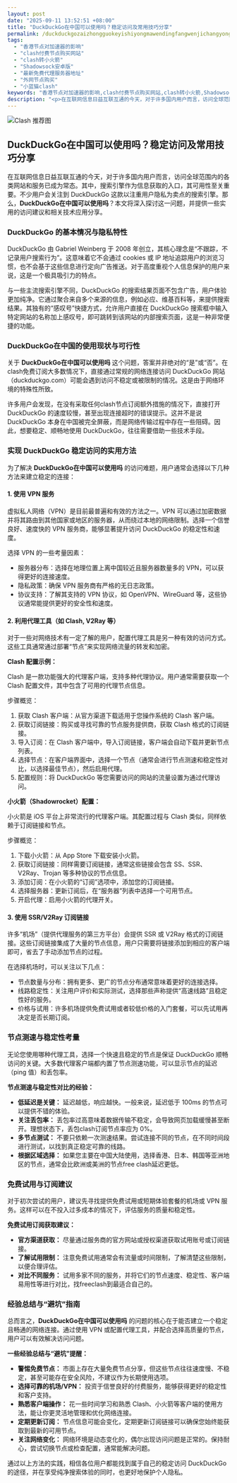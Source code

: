 ```yaml
---
layout: post
date: "2025-09-11 13:52:51 +08:00"
title: "DuckDuckGo在中国可以使用吗？稳定访问及常用技巧分享"
permalink: /duckduckgozaizhongguokeyishiyongmawendingfangwenjichangyongjiqiaofenxiang/
tags:
  - "香港节点对加速器的影响"
  - "clash付费节点购买网站"
  - "clash转小火箭"
  - "Shadowsock安卓版"
  - "最新免费代理服务器地址"
  - "外网节点购买"
  - "小蓝猫clash"
keywords: "香港节点对加速器的影响,clash付费节点购买网站,clash转小火箭,Shadowsock安卓版,最新免费代理服务器地址,外网节点购买,小蓝猫clash"
description: "<p>在互联网信息日益互联互通的今天，对于许多国内用户而言，访问全球范围内的各类网站和服务已成为常态。其中，搜索引擎作为信息获取的入口，其可用性至关重要。不少用户会关注到 DuckDuckGo 这款以注重用户隐私为卖点的搜索引擎。那么，<strong>DuckDuckGo在中国可以使用吗</strong>？本文将深入探讨这一问题，并提供一些实用的访问建议和相关技术应用分享。</p>"
---
```


![Clash 推荐图](https://clashjd.github.io/assets/img/付费小火箭机场推荐.png)

## DuckDuckGo在中国可以使用吗？稳定访问及常用技巧分享

<p>在互联网信息日益互联互通的今天，对于许多国内用户而言，访问全球范围内的各类网站和服务已成为常态。其中，搜索引擎作为信息获取的入口，其可用性至关重要。不少用户会关注到 DuckDuckGo 这款以注重用户隐私为卖点的搜索引擎。那么，<strong>DuckDuckGo在中国可以使用吗</strong>？本文将深入探讨这一问题，并提供一些实用的访问建议和相关技术应用分享。</p>
<h3>DuckDuckGo 的基本情况与隐私特性</h3>
<p>DuckDuckGo 由 Gabriel Weinberg 于 2008 年创立，其核心理念是“不跟踪，不记录用户搜索行为”。这意味着它不会通过 cookies 或 IP 地址追踪用户的浏览习惯，也不会基于这些信息进行定向广告推送。对于高度重视个人信息保护的用户来说，这是一个极具吸引力的特点。</p>
<p>与一些主流搜索引擎不同，DuckDuckGo 的搜索结果页面不包含广告，用户体验更加纯净。它通过聚合来自多个来源的信息，例如必应、维基百科等，来提供搜索结果。其独有的“感叹号”快捷方式，允许用户直接在 DuckDuckGo 搜索框中输入特定网站的名称加上感叹号，即可跳转到该网站的内部搜索页面，这是一种非常便捷的功能。</p>
<h3>DuckDuckGo在中国的使用现状与可行性</h3>
<p>关于 <strong>DuckDuckGo在中国可以使用吗</strong> 这个问题，答案并非绝对的“是”或“否”。在clash免费订阅大多数情况下，直接通过常规的网络连接访问 DuckDuckGo 网站（duckduckgo.com）可能会遇到访问不稳定或被限制的情况。这是由于网络环境的特殊性所致。</p>
<p>许多用户会发现，在没有采取任何clash节点订阅额外措施的情况下，直接打开 DuckDuckGo 的速度较慢，甚至出现连接超时的错误提示。这并不是说 DuckDuckGo 本身在中国被完全屏蔽，而是网络传输过程中存在一些阻碍。因此，想要稳定、顺畅地使用 DuckDuckGo，往往需要借助一些技术手段。</p>
<h3>实现 DuckDuckGo 稳定访问的实用方法</h3>
<p>为了解决 <strong>DuckDuckGo在中国可以使用吗</strong> 的访问难题，用户通常会选择以下几种方法来建立稳定的连接：</p>
<h4>1. 使用 VPN 服务</h4>
<p>虚拟私人网络（VPN）是目前最普遍和有效的方法之一。VPN 可以通过加密数据并将其路由到其他国家或地区的服务器，从而绕过本地的网络限制。选择一个信誉良好、速度快的 VPN 服务商，能够显著提升访问 DuckDuckGo 的稳定性和速度。</p>
<p>选择 VPN 的一些考量因素：</p>
<ul>
<li>服务器分布：选择在地理位置上离中国较近且服务器数量多的 VPN，可以获得更好的连接速度。</li>
<li>隐私政策：确保 VPN 服务商有严格的无日志政策。</li>
<li>协议支持：了解其支持的 VPN 协议，如 OpenVPN、WireGuard 等，这些协议通常能提供更好的安全性和速度。</li>
</ul>
<h4>2. 利用代理工具（如 Clash, V2Ray 等）</h4>
<p>对于一些对网络技术有一定了解的用户，配置代理工具是另一种有效的访问方式。这些工具通常通过部署“节点”来实现网络流量的转发和加密。</p>
<p><strong>Clash 配置示例：</strong></p>
<p>Clash 是一款功能强大的代理客户端，支持多种代理协议。用户通常需要获取一个 Clash 配置文件，其中包含了可用的代理节点信息。</p>
<p>步骤概览：</p>
<ol>
<li>获取 Clash 客户端：从官方渠道下载适用于您操作系统的 Clash 客户端。</li>
<li>获取订阅链接：购买或寻找可靠的节点服务提供商，获取 Clash 格式的订阅链接。</li>
<li>导入订阅：在 Clash 客户端中，导入订阅链接，客户端会自动下载并更新节点列表。</li>
<li>选择节点：在客户端界面中，选择一个节点（通常会进行节点测速和稳定性对比，以选择最佳节点），然后启用代理。</li>
<li>配置规则：将 DuckDuckGo 等您需要访问的网站的流量设置为通过代理访问。</li>
</ol>
<p><strong>小火箭（Shadowrocket）配置：</strong></p>
<p>小火箭是 iOS 平台上非常流行的代理客户端。其配置过程与 Clash 类似，同样依赖于订阅链接和节点。</p>
<p>步骤概览：</p>
<ol>
<li>下载小火箭：从 App Store 下载安装小火箭。</li>
<li>获取订阅链接：同样需要订阅链接，通常这些链接会包含 SS、SSR、V2Ray、Trojan 等多种协议的节点信息。</li>
<li>添加订阅：在小火箭的“订阅”选项中，添加您的订阅链接。</li>
<li>选择服务器：更新订阅后，在“服务器”列表中选择一个可用节点。</li>
<li>开启代理：启用小火箭的代理开关。</li>
</ol>
<h4>3. 使用 SSR/V2Ray 订阅链接</h4>
<p>许多“机场”（提供代理服务的第三方平台）会提供 SSR 或 V2Ray 格式的订阅链接。这些订阅链接集成了大量的节点信息，用户只需要将链接添加到相应的客户端即可，省去了手动添加节点的过程。</p>
<p>在选择机场时，可以关注以下几点：</p>
<ul>
<li>节点数量与分布：拥有更多、更广的节点分布通常意味着更好的连接选择。</li>
<li>线路稳定性：关注用户评价和实际测试，选择那些声称提供“高速线路”且稳定性好的服务。</li>
<li>价格与试用：许多机场提供免费试用或者较低价格的入门套餐，可以先试用再决定是否长期订阅。</li>
</ul>
<h3>节点测速与稳定性考量</h3>
<p>无论您使用哪种代理工具，选择一个快速且稳定的节点是保证 DuckDuckGo 顺畅访问的关键。大多数代理客户端都内置了节点测速功能，可以显示节点的延迟（ping 值）和丢包率。</p>
<p><strong>节点测速与稳定性对比的经验：</strong></p>
<ul>
<li><strong>低延迟是关键：</strong> 延迟越低，响应越快。一般来说，延迟低于 100ms 的节点可以提供不错的体验。</li>
<li><strong>关注丢包率：</strong> 丢包率过高意味着数据传输不稳定，会导致网页加载缓慢甚至断开。理想状态下，丢包clash订阅节点率应为 0%。</li>
<li><strong>多节点测试：</strong> 不要只依赖一次测速结果。尝试连接不同的节点，在不同时间段进行测试，以找到真正稳定可靠的线路。</li>
<li><strong>根据区域选择：</strong> 如果您主要在中国大陆使用，选择香港、日本、韩国等亚洲地区的节点，通常会比欧洲或美洲的节点free clash延迟更低。</li>
</ul>
<h3>免费试用与订阅建议</h3>
<p>对于初次尝试的用户，建议先寻找提供免费试用或短期体验套餐的机场或 VPN 服务。这样可以在不投入过多成本的情况下，评估服务的质量和稳定性。</p>
<p><strong>免费试用订阅获取建议：</strong></p>
<ul>
<li><strong>官方渠道获取：</strong> 尽量通过服务商的官方网站或授权渠道获取试用账号或订阅链接。</li>
<li><strong>了解试用限制：</strong> 注意免费试用通常会有流量或时间限制，了解清楚这些限制，以便合理评估。</li>
<li><strong>对比不同服务：</strong> 试用多家不同的服务，并将它们的节点速度、稳定性、客户端易用性等进行对比，找freeclash到最适合自己的。</li>
</ul>
<h3>经验总结与“避坑”指南</h3>
<p>总而言之，<strong>DuckDuckGo在中国可以使用吗</strong> 的问题的核心在于能否建立一个稳定且畅通的网络连接。通过使用 VPN 或配置代理工具，并配合选择高质量的节点，用户可以有效解决访问问题。</p>
<p><strong>一些经验总结与“避坑”提醒：</strong></p>
<ul>
<li><strong>警惕免费节点：</strong> 市面上存在大量免费节点分享，但这些节点往往速度慢、不稳定，甚至可能存在安全风险，不建议作为长期使用选项。</li>
<li><strong>选择可靠的机场/VPN：</strong> 投资于信誉良好的付费服务，能够获得更好的稳定性和客户支持。</li>
<li><strong>熟悉客户端操作：</strong> 花一些时间学习和熟悉 Clash、小火箭等客户端的使用方法，能让你更灵活地管理和优化网络连接。</li>
<li><strong>定期更新订阅：</strong> 节点信息可能会变化，定期更新订阅链接可以确保您始终能获取到最新的可用节点。</li>
<li><strong>关注网络变化：</strong> 网络环境是动态变化的，偶尔出现访问问题是正常的。保持耐心，尝试切换节点或检查配置，通常能解决问题。</li>
</ul>
<p>通过以上方法的实践，相信各位用户都能找到属于自己的稳定访问 DuckDuckGo 的途径，并在享受纯净搜索体验的同时，也更好地保护个人隐私。</p>